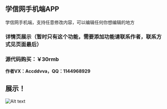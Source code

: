 ## 学信网手机端APP

学信网手机端，支持任意修改内容，可以编辑任何你想编辑的地方

### 详情页展示（暂时只有这个功能，需要添加功能请联系作者，联系方式见页面最后）

### 源代码购买：￥30rmb

**作者VX：Accddvva，QQ：1144968929**

## 展示！

![Alt text](../../Typora笔记/前端/前端笔记/img/035af1ecac5f3a7eabac2590aa87df8-16816277816613.png)
